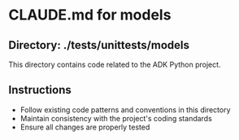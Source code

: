 # CLAUDE.md for models

## Directory: ./tests/unittests/models

This directory contains code related to the ADK Python project.

## Instructions
- Follow existing code patterns and conventions in this directory
- Maintain consistency with the project's coding standards
- Ensure all changes are properly tested
